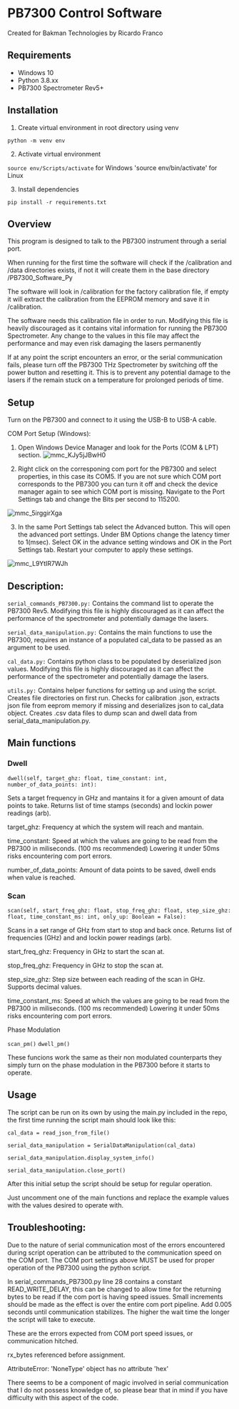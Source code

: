 
# PB7300 Control Software
Created for Bakman Technologies by Ricardo Franco
## Requirements

* Windows 10
* Python 3.8.xx
* PB7300 Spectrometer Rev5+


## Installation

1. Create virtual environment in root directory using venv 

  `python -m venv env `

2. Activate virtual environment

  `source env/Scripts/activate` for Windows
  'source env/bin/activate' for Linux

3. Install dependencies

  `pip install -r requirements.txt`


## Overview
This program is designed to talk to the PB7300 instrument through a serial port.

When running for the first time the software will check if the /calibration and /data directories exists, if not it will create them in the base directory /PB7300_Software_Py 

The software will look in /calibration for the factory calibration file, if empty it will extract the calibration from the EEPROM memory and save it in /calibration.

The software needs this calibration file in order to run. Modifying this file is heavily discouraged as it contains vital information for running the PB7300 Spectrometer. Any change to the values in this file may affect the performance and may even risk damaging the lasers permanently

If at any point the script encounters an error, or the serial communication fails, please turn off the PB7300 THz Spectrometer by switching off the power button and resetting it. This is to prevent any potential damage to the lasers if the remain stuck on a temperature for prolonged periods of time. 


## Setup

Turn on the PB7300 and connect to it using the USB-B to USB-A cable.

COM Port Setup (Windows):

1. Open Windows Device Manager and look for the Ports (COM & LPT) section.
![mmc_KJy5jJBwH0](https://user-images.githubusercontent.com/86385396/197352945-67bbbd13-b5cb-4ddc-b6ff-3d5b4cf9f918.png)

2. Right click on the corresponing com port for the PB7300 and select properties, in this case its COM5. If you are not sure which COM port corresponds to the PB7300 you can turn it off and check the device manager again to see which COM port is missing. Navigate to the Port Settings tab and change the Bits per second to 115200.

![mmc_5irggirXga](https://user-images.githubusercontent.com/86385396/197353813-4b91a908-f4ab-416b-bb2f-5a448b68a590.png)

3. In the same Port Settings tab select the Advanced button. This will open the advanced port settings. Under BM Options change the latency timer to 1(msec). Select OK in the advance setting windows and OK in the Port Settings tab. Restart your computer to apply these settings.

![mmc_L9YtIR7WJh](https://user-images.githubusercontent.com/86385396/197355917-986ab906-2e8e-4213-a03c-74aa8aee6309.png)

## Description:
`serial_commands_PB7300.py:`
Contains the command list to operate the PB7300 Rev5. Modifying this file is highly discouraged as it can affect the performance of the spectrometer and potentially damage the lasers.

`serial_data_manipulation.py:`
Contains the main functions to use the PB7300, requires an instance of a populated cal_data to be passed as an argument to be used.

`cal_data.py:`
Contains python class to be populated by deserialized json values. Modifying this file is highly discouraged as it can affect the performance of the spectrometer and potentially damage the lasers.

`utils.py:`
Contains helper functions for setting up and using the script. Creates file directories on first run. Checks for calibration .json, extracts json file from eeprom memory if missing and deserializes json to cal_data object. Creates .csv data files to dump scan and dwell data from serial_data_manipulation.py.

## Main functions

### Dwell 
`dwell(self, target_ghz: float, time_constant: int, number_of_data_points: int):`

Sets a target frequency in GHz and mantains it for a given amount of data points to take. Returns list of time stamps (seconds) and lockin power readings (arb).

target_ghz: Frequency at which the system will reach and mantain.

time_constant: Speed at which the values are going to be read from the PB7300 in miliseconds. (100 ms recommended) Lowering it under 50ms risks encountering com port errors.

number_of_data_points: Amount of data points to be saved, dwell ends when value is reached.



### Scan
`scan(self, start_freq_ghz: float, stop_freq_ghz: float, step_size_ghz: float, time_constant_ms: int, only_up: Boolean = False):`

Scans in a set range of GHz from start to stop and back once. Returns list of frequencies (GHz) and and lockin power readings (arb).

start_freq_ghz: Frequency in GHz to start the scan at.

stop_freq_ghz: Frequency in GHz to stop the scan at.

step_size_ghz: Step size between each reading of the scan in GHz. Supports decimal values.

time_constant_ms: Speed at which the values are going to be read from the PB7300 in miliseconds. (100 ms recommended) Lowering it under 50ms risks encountering com port errors.


Phase Modulation

`scan_pm()`
`dwell_pm()`

These funcions work the same as their non modulated counterparts they simply turn on the phase modulation in the PB7300 before it starts to operate.

## Usage
The script can be run on its own by using the main.py included in the repo, the first time running the script main should look like this:

`cal_data = read_json_from_file()`

`serial_data_manipulation = SerialDataManipulation(cal_data)`

`serial_data_manipulation.display_system_info()`

`serial_data_manipulation.close_port()`

After this initial setup the script should be setup for regular operation.

Just uncomment one of the main functions and replace the example values with the values desired to operate with. 



## Troubleshooting:
Due to the nature of serial communication most of the errors encountered during script operation can be attributed to the communication speed on the COM port. The COM port settings above MUST be used for proper operation of the PB7300 using the python script. 

In serial_commands_PB7300.py line 28 contains a constant READ_WRITE_DELAY, this can be changed to allow time for the returning bytes to be read if the com port is having speed issues. Small increments should be made as the effect is over the entire com port pipeline. Add 0.005 seconds until communication stabilizes. The higher the wait time the longer the script will take to execute.

These are the errors expected from COM port speed issues, or communication hitched.

rx_bytes referenced before assignment.

AttributeError: 'NoneType' object has no attribute 'hex'

There seems to be a component of magic involved in serial communication that I do not possess knowledge of, so please bear that in mind if you have difficulty with this aspect of the code. 

